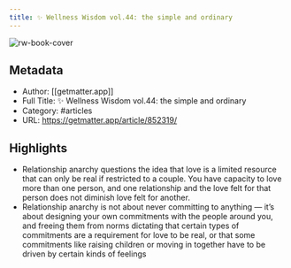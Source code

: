 ```yaml
---
title: ✨ Wellness Wisdom vol.44: the simple and ordinary
---
```

![rw-book-cover](https://readwise-assets.s3.amazonaws.com/static/images/article4.6bc1851654a0.png)

## Metadata
- Author: [[getmatter.app]]
- Full Title: ✨ Wellness Wisdom vol.44: the simple and ordinary
- Category: #articles
- URL: https://getmatter.app/article/852319/

## Highlights
- Relationship anarchy questions the idea that love is a limited resource that can only be real if restricted to a couple. You have capacity to love more than one person, and one relationship and the love felt for that person does not diminish love felt for another.
- Relationship anarchy is not about never committing to anything — it’s about designing your own commitments with the people around you, and freeing them from norms dictating that certain types of commitments are a requirement for love to be real, or that some commitments like raising children or moving in together have to be driven by certain kinds of feelings
